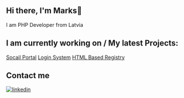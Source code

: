 ## Hi there, I'm Marks👋
I am PHP Developer from Latvia

## I am currently working on / My latest Projects:
<a href="https://github.com/meszmers/Socail">Socail Portal</a>
<a href="https://github.com/meszmers/Login">Login System</a>
<a href="https://github.com/meszmers/RegistryHTML">HTML Based Registry</a>

## Contact me
<a href="https://www.linkedin.com/in/marks-mileika"><img src="https://img.icons8.com/color/96/000000/linkedin.png" alt="linkedin"/></a>


